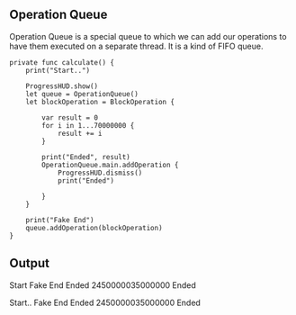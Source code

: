 ## Operation Queue

Operation Queue is a special queue to which we can add our operations to have them executed on a separate thread. It is a kind of FIFO queue.

    
    
    private func calculate() {
        print("Start..")
        
        ProgressHUD.show()
        let queue = OperationQueue()
        let blockOperation = BlockOperation {
            
            var result = 0
            for i in 1...70000000 {
                result += i
            }
            
            print("Ended", result)
            OperationQueue.main.addOperation {
                ProgressHUD.dismiss()
                print("Ended")
               
            }
        }
        
        print("Fake End")
        queue.addOperation(blockOperation)
    }
Output
-----------
Start
Fake End
Ended 2450000035000000
Ended



Start..
Fake End
Ended 2450000035000000
Ended

